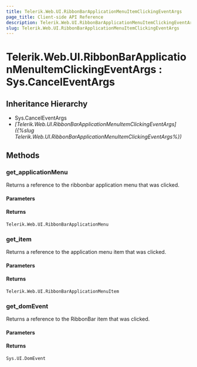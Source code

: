 ```yaml
---
title: Telerik.Web.UI.RibbonBarApplicationMenuItemClickingEventArgs
page_title: Client-side API Reference
description: Telerik.Web.UI.RibbonBarApplicationMenuItemClickingEventArgs
slug: Telerik.Web.UI.RibbonBarApplicationMenuItemClickingEventArgs
---
```


# Telerik.Web.UI.RibbonBarApplicationMenuItemClickingEventArgs : Sys.CancelEventArgs

## Inheritance Hierarchy

* Sys.CancelEventArgs
* *[Telerik.Web.UI.RibbonBarApplicationMenuItemClickingEventArgs]({%slug Telerik.Web.UI.RibbonBarApplicationMenuItemClickingEventArgs%})*

## Methods

### get_applicationMenu

Returns a reference to the ribbonbar application menu that was clicked.

#### Parameters

#### Returns

`Telerik.Web.UI.RibbonBarApplicationMenu` 

### get_item

Returns a reference to the application menu item that was clicked.

#### Parameters

#### Returns

`Telerik.Web.UI.RibbonBarApplicationMenuItem`

### get_domEvent

Returns a reference to the RibbonBar item that was clicked.

#### Parameters

#### Returns

`Sys.UI.DomEvent` 